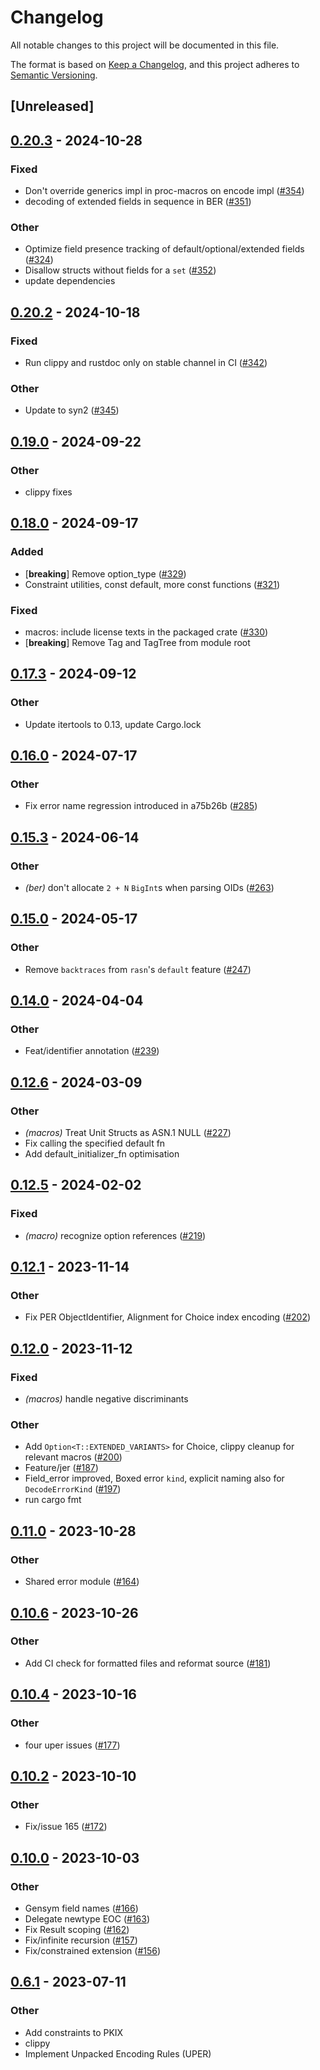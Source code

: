 # Changelog
All notable changes to this project will be documented in this file.

The format is based on [Keep a Changelog](https://keepachangelog.com/en/1.0.0/),
and this project adheres to [Semantic Versioning](https://semver.org/spec/v2.0.0.html).

## [Unreleased]

## [0.20.3](https://github.com/librasn/rasn/compare/rasn-derive-v0.20.2...rasn-derive-v0.20.3) - 2024-10-28

### Fixed

- Don't override generics impl in proc-macros on encode impl ([#354](https://github.com/librasn/rasn/pull/354))
- decoding of extended fields in sequence in BER ([#351](https://github.com/librasn/rasn/pull/351))

### Other

- Optimize field presence tracking of default/optional/extended fields ([#324](https://github.com/librasn/rasn/pull/324))
- Disallow structs without fields for a `set` ([#352](https://github.com/librasn/rasn/pull/352))
- update dependencies

## [0.20.2](https://github.com/librasn/rasn/compare/rasn-derive-v0.20.1...rasn-derive-v0.20.2) - 2024-10-18

### Fixed

- Run clippy and rustdoc only on stable channel in CI ([#342](https://github.com/librasn/rasn/pull/342))

### Other

- Update to syn2 ([#345](https://github.com/librasn/rasn/pull/345))

## [0.19.0](https://github.com/librasn/rasn/compare/rasn-derive-v0.18.0...rasn-derive-v0.19.0) - 2024-09-22

### Other

- clippy fixes

## [0.18.0](https://github.com/librasn/rasn/compare/rasn-derive-v0.17.3...rasn-derive-v0.18.0) - 2024-09-17

### Added

- [**breaking**] Remove option_type ([#329](https://github.com/librasn/rasn/pull/329))
- Constraint utilities, const default, more const functions ([#321](https://github.com/librasn/rasn/pull/321))

### Fixed

- macros: include license texts in the packaged crate ([#330](https://github.com/librasn/rasn/pull/330))
- [**breaking**] Remove Tag and TagTree from module root

## [0.17.3](https://github.com/librasn/rasn/compare/rasn-derive-v0.17.2...rasn-derive-v0.17.3) - 2024-09-12

### Other

- Update itertools to 0.13, update Cargo.lock

## [0.16.0](https://github.com/librasn/rasn/compare/rasn-derive-v0.15.3...rasn-derive-v0.16.0) - 2024-07-17

### Other
- Fix error name regression introduced in a75b26b ([#285](https://github.com/librasn/rasn/pull/285))

## [0.15.3](https://github.com/librasn/rasn/compare/rasn-derive-v0.15.2...rasn-derive-v0.15.3) - 2024-06-14

### Other
- *(ber)* don't allocate `2 + N` `BigInt`s when parsing OIDs ([#263](https://github.com/librasn/rasn/pull/263))

## [0.15.0](https://github.com/librasn/rasn/compare/rasn-derive-v0.14.0...rasn-derive-v0.15.0) - 2024-05-17

### Other
- Remove `backtraces` from `rasn`'s `default` feature ([#247](https://github.com/librasn/rasn/pull/247))

## [0.14.0](https://github.com/librasn/rasn/compare/rasn-derive-v0.13.1...rasn-derive-v0.14.0) - 2024-04-04

### Other
- Feat/identifier annotation ([#239](https://github.com/librasn/rasn/pull/239))

## [0.12.6](https://github.com/librasn/rasn/compare/rasn-derive-v0.12.5...rasn-derive-v0.12.6) - 2024-03-09

### Other
- *(macros)* Treat Unit Structs as ASN.1 NULL ([#227](https://github.com/librasn/rasn/pull/227))
- Fix calling the specified default fn
- Add default_initializer_fn optimisation

## [0.12.5](https://github.com/librasn/rasn/compare/rasn-derive-v0.12.4...rasn-derive-v0.12.5) - 2024-02-02

### Fixed
- *(macro)* recognize option references ([#219](https://github.com/librasn/rasn/pull/219))

## [0.12.1](https://github.com/XAMPPRocky/rasn/compare/rasn-derive-v0.12.0...rasn-derive-v0.12.1) - 2023-11-14

### Other
- Fix PER ObjectIdentifier, Alignment for Choice index encoding ([#202](https://github.com/XAMPPRocky/rasn/pull/202))

## [0.12.0](https://github.com/XAMPPRocky/rasn/compare/rasn-derive-v0.11.1...rasn-derive-v0.12.0) - 2023-11-12

### Fixed
- *(macros)* handle negative discriminants

### Other
- Add `Option<T::EXTENDED_VARIANTS>` for Choice, clippy cleanup for relevant macros ([#200](https://github.com/XAMPPRocky/rasn/pull/200))
- Feature/jer ([#187](https://github.com/XAMPPRocky/rasn/pull/187))
- Field_error improved, Boxed error `kind`, explicit naming also for `DecodeErrorKind` ([#197](https://github.com/XAMPPRocky/rasn/pull/197))
- run cargo fmt

## [0.11.0](https://github.com/XAMPPRocky/rasn/compare/rasn-derive-v0.10.6...rasn-derive-v0.11.0) - 2023-10-28

### Other
- Shared error module ([#164](https://github.com/XAMPPRocky/rasn/pull/164))

## [0.10.6](https://github.com/XAMPPRocky/rasn/compare/rasn-derive-v0.10.5...rasn-derive-v0.10.6) - 2023-10-26

### Other
- Add CI check for formatted files and reformat source ([#181](https://github.com/XAMPPRocky/rasn/pull/181))

## [0.10.4](https://github.com/XAMPPRocky/rasn/compare/rasn-derive-v0.10.3...rasn-derive-v0.10.4) - 2023-10-16

### Other
- four uper issues ([#177](https://github.com/XAMPPRocky/rasn/pull/177))

## [0.10.2](https://github.com/XAMPPRocky/rasn/compare/rasn-derive-v0.10.1...rasn-derive-v0.10.2) - 2023-10-10

### Other
- Fix/issue 165 ([#172](https://github.com/XAMPPRocky/rasn/pull/172))

## [0.10.0](https://github.com/XAMPPRocky/rasn/compare/rasn-derive-v0.9.5...rasn-derive-v0.10.0) - 2023-10-03

### Other
- Gensym field names ([#166](https://github.com/XAMPPRocky/rasn/pull/166))
- Delegate newtype EOC ([#163](https://github.com/XAMPPRocky/rasn/pull/163))
- Fix Result scoping ([#162](https://github.com/XAMPPRocky/rasn/pull/162))
- Fix/infinite recursion ([#157](https://github.com/XAMPPRocky/rasn/pull/157))
- Fix/constrained extension ([#156](https://github.com/XAMPPRocky/rasn/pull/156))

## [0.6.1](https://github.com/XAMPPRocky/rasn/compare/rasn-derive-v0.6.0...rasn-derive-v0.6.1) - 2023-07-11

### Other
- Add constraints to PKIX
- clippy
- Implement Unpacked Encoding Rules (UPER)
